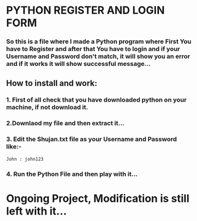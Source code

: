 # PYTHON REGISTER AND LOGIN FORM

### So this is a file where I made a Python program where First You have to Register and after that You have to login and if your Username and Password don't match, it will show you an error and if it works it will show successful message...

## How to install and work:

### 1. First of all check that you have downloaded python on your machine, if not download it.

### 2.Downlaod my file and then extract it...

### 3. Edit the Shujan.txt file as your Username and Password like:-

``John : john123``

### 4. Run the Python File and then play with it...

# Ongoing Project, Modification is still left with it...
